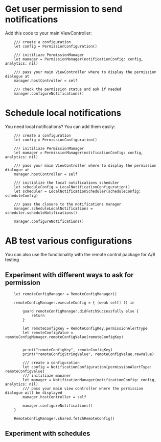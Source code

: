 # Get user permission to send notifications


Add this code to your main ViewController:
            
        /// create a configuration
        let config = PermissionConfiguration()
        
        /// initiliaze PermissionManager
        let manager = PermissionManager(notificationConfig: config, analytics: nil)
        
        /// pass your main ViewController where to display the permission dialogue at
        manager.hostController = self
        
        /// check the permission status and ask if needed
        manager.configureNotifications()


# Schedule local notifications

You need local notifications? You can add them easily:

        /// create a configuration
        let config = PermissionConfiguration()
        
        /// initiliaze PermissionManager
        let manager = PermissionManager(notificationConfig: config, analytics: nil)
        
        /// pass your main ViewController where to display the permission dialogue at
        manager.hostController = self
        
        /// initialize the local notifications scheduler
        let scheduleConfig = LocalNotificationConfiguration()
        let scheduler = LocalNotificationScheduler(scheduleConfig: scheduleConfig)
        
        /// pass the closure to the notifications manager
        manager.scheduleLocalNotifications = scheduler.scheduleNotifications()
        
        manager.configureNotifications()

# AB test various configurations 

You can also use the functionality with the remote control package for A/B testing


## Experiment with different ways to ask for permission 

        let remoteConfigManager = RemoteConfigManager()
        
        remoteConfigManager.executeConfig = { [weak self] () in
        
            guard remoteConfigManager.didFetchSuccessfully else {
                return
            }
        
            let remoteConfigKey = RemoteConfigKey.permissionAlertType
            let remoteConfigValue = remoteConfigManager.remoteConfigValue(remoteConfigKey)

            
            print("remoteConfigKey", remoteConfigKey)
            print("remoteConfigStringValue", remoteConfigValue.rawValue)
            
            /// create a configuration
            let config = NotificationConfiguration(permissionAlertType: remoteConfigValue)
            /// initiliaze mananer
            let manager = NotificationManager(notificationConfig: config, analytics: nil)
            /// pass your main view controller where the permission dialogue will be displayed
            manager.hostController = self
            
            manager.configureNotifications()
        }
        
        RemoteConfigManager.shared.fetchRemoteConfig()
    
## Experiment with schedules 

